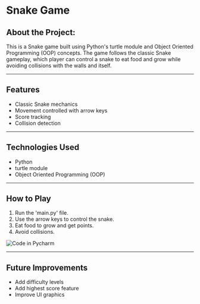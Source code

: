 # Snake Game

## About the Project:	
This is a Snake game built using Python's turtle module and Object Oriented Programming (OOP) concepts. The game follows the classic Snake gameplay, which player can control a snake to eat food and grow while avoiding collisions with the walls and itself.

---

## Features
- Classic Snake mechanics
- Movement controlled with arrow keys
- Score tracking
- Collision detection

---

## Technologies Used
- Python
- turtle module
- Object Oriented Programming (OOP)

---

## How to Play
1. Run the 'main.py' file.
2. Use the arrow keys to control the snake.
3. Eat food to grow and get points.
4. Avoid collisions.

![Code in Pycharm](https://github.com/user-attachments/assets/d270692a-8c21-40ee-81f9-883f6db736ad)

---

## Future Improvements
- Add difficulty levels
- Add highest score feature
- Improve UI graphics


